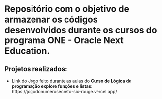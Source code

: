 
<h1>Repositório com o objetivo de armazenar os códigos desenvolvidos durante os cursos do programa ONE - Oracle Next Education. </h1>


<h2>Projetos realizados:</h2>

<div>
   <ul>
      <li>Link do Jogo feito durante as aulas do <b>Curso de Lógica de programação explore funções e listas</b>: <br>
      https://jogodonumerosecreto-six-rouge.vercel.app/ </li>
    
   </ul>
</div>

